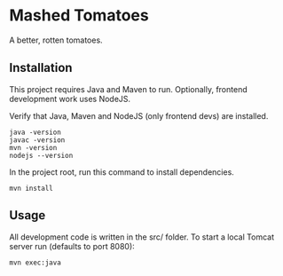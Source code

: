 # Mashed Tomatoes 
A better, rotten tomatoes.

## Installation
This project requires Java and Maven to run.
Optionally, frontend development work uses NodeJS.


Verify that Java, Maven and NodeJS (only frontend devs) are installed.

```
java -version
javac -version
mvn -version
nodejs --version
```

In the project root, run this command to install dependencies.

```
mvn install
```

## Usage
All development code is written in the src/ folder.
To start a local Tomcat server run (defaults to port 8080):

```
mvn exec:java
```